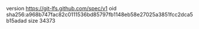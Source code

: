 version https://git-lfs.github.com/spec/v1
oid sha256:a968b747fac82c0111536bd85797fb1148eb58e27025a3851fcc2dca5b15adad
size 34373
